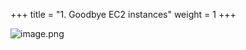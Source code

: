 +++
title = "1. Goodbye EC2 instances"
weight = 1
+++


![image.png](/images/008-viii-clean-it-up/33-953777-image.png)


